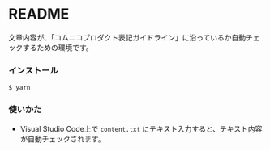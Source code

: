 # README

文章内容が、「コムニコプロダクト表記ガイドライン」に沿っているか自動チェックするための環境です。

### インストール
```
$ yarn
```

### 使いかた

-  Visual Studio Code上で `content.txt` にテキスト入力すると、テキスト内容が自動チェックされます。
